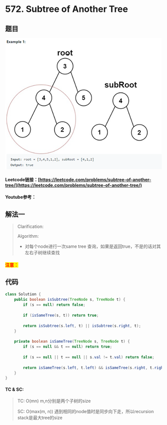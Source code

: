 # 572. Subtree of Another Tree

## 题目

![](<.gitbook/assets/image (18).png>)

#### Leetcode链接：[https://leetcode.com/problems/subtree-of-another-tree/](https://leetcode.com/problems/subtree-of-another-tree/)

#### Youtube参考：

## 解法一

> Clarification:&#x20;
>
> Algorithm:&#x20;
>
> * 对每个node进行一次same tree 查询，如果是返回true，不是的话对其左右子树继续查找

#### <mark style="color:red;">注意：</mark>

## 代码

```java
class Solution {
    public boolean isSubtree(TreeNode s, TreeNode t) {
        if (s == null) return false;
        
        if (isSameTree(s, t)) return true;
        
        return isSubtree(s.left, t) || isSubtree(s.right, t);
    }
    
    private boolean isSameTree(TreeNode s, TreeNode t) {
        if (s == null && t == null) return true;
        
        if (s == null || t == null || s.val != t.val) return false;
        
        return isSameTree(s.left, t.left) && isSameTree(s.right, t.right);
    }
}
```

#### TC & SC:&#x20;

> TC: O(mn) m,n分别是两个子树的size
>
> SC: O(max(m, n)) 遇到相同的node值时是同步向下走，所以recursion stack是最大tree的size
